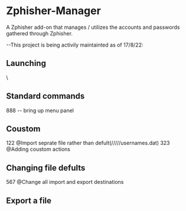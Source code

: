 # Zphisher-Manager
A Zphisher add-on that manages / utilizes the accounts and passwords gathered through Zphisher.  

--This project is being activily maintainted as of 17/8/22:

## Launching 
\

## Standard commands
888 -- bring up menu panel
## Coustom 
122	@Import seprate file rather than defult(/////usernames.dat)
323	@Adding coustom actions

## Changing file defults
567 @Change all import and export destinations 
## Export a file











